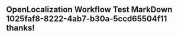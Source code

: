 <properties
ms.topic="hero-topic"
ms.test1="hero-topic"
ms.test2="test"/>

## OpenLocalization Workflow Test MarkDown 1025faf8-8222-4ab7-b30a-5ccd65504f11 thanks!
